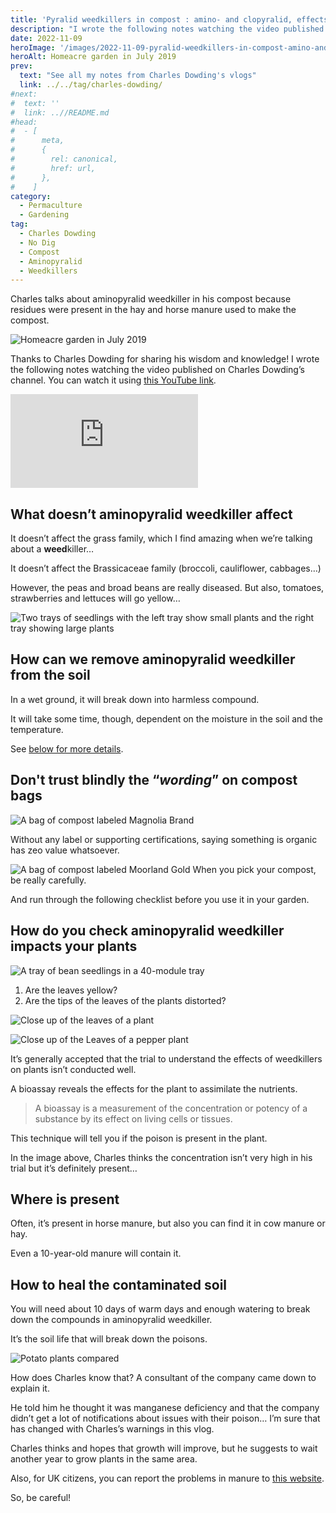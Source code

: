 ```yaml
---
title: 'Pyralid weedkillers in compost : amino- and clopyralid, effects and healing, by Charles Dowding'
description: "I wrote the following notes watching the video published on Charles Dowding's channel"
date: 2022-11-09
heroImage: '/images/2022-11-09-pyralid-weedkillers-in-compost-amino-and-clopyralid-effects-and-healing-charles-dowding.jpg'
heroAlt: Homeacre garden in July 2019
prev:
  text: "See all my notes from Charles Dowding's vlogs"
  link: ../../tag/charles-dowding/
#next:
#  text: ''
#  link: ..//README.md
#head:
#  - [
#      meta,
#      {
#        rel: canonical,
#        href: url,
#      },
#    ]
category:
  - Permaculture
  - Gardening
tag:
  - Charles Dowding
  - No Dig
  - Compost
  - Aminopyralid
  - Weedkillers
---
```


Charles talks about aminopyralid weedkiller in his compost because residues were present in the hay and horse manure used to make the compost.

![Homeacre garden in July 2019](./images/2022-11-09-pyralid-weedkillers-in-compost-amino-and-clopyralid-effects-and-healing-charles-dowding.jpg 'A view of Homeacre garden in July 2019. Credits: image taken from Charles Dowding’s vlog')

Thanks to Charles Dowding for sharing his wisdom and knowledge!
I wrote the following notes watching the video published on Charles Dowding’s channel.
You can watch it using [this YouTube link](https://www.youtube.com/watch?v=2D1idnMNKng).

<!-- markdownlint-disable MD033 -->
<p class="newsletter-wrapper"><iframe class="newsletter-embed" src="https://thetooltip.substack.com/embed" frameborder="0" scrolling="no"></iframe></p>

## What doesn’t aminopyralid weedkiller affect

It doesn’t affect the grass family, which I find amazing when we’re talking about a **weed**killer…

It doesn’t affect the Brassicaceae family (broccoli, cauliflower, cabbages…)

However, the peas and broad beans are really diseased. But also, tomatoes, strawberries and lettuces will go yellow…

![Two trays of seedlings with the left tray show small plants and the right tray showing large plants](./images/aminopyralid-effect-on-french-beans-chard-and-lettuce.jpg 'It’s clear in the image above the effect from the aminopyralid weedkiller on the growth. Credits: image taken from Charles Dowding’s vlog')

## How can we remove aminopyralid weedkiller from the soil

In a wet ground, it will break down into harmless compound.

It will take some time, though, dependent on the moisture in the soil and the temperature.

See [below for more details](#how-to-heal-the-contaminated-soil).

## Don't trust blindly the “_wording_” on compost bags

![A bag of compost labeled Magnolia Brand](./images/so-called-organic-compost-vs-certified-moorland-gold-compost.jpg 'Does organic mean anything? Credits: image taken from Charles Dowding’s vlog')

Without any label or supporting certifications, saying something is organic has zeo value whatsoever.

![A bag of compost labeled Moorland Gold](./images/certified-soil-association-moorland-gold-compost.jpg 'The Moorland Gold compost is certified “Soil Association”. Credits: image taken from Charles Dowding’s vlog')
When you pick your compost, be really carefully.

And run through the following checklist before you use it in your garden.

## How do you check aminopyralid weedkiller impacts your plants

![A tray of bean seedlings in a 40-module tray](./images/so-called-organic-compost-vs-certified-moorland-gold-compost.jpg 'On the right, the so-called organic compost, versus, on the left, the certified Moorland Gold compost to grow the same peas. Credits: image taken from Charles Dowding’s vlog')

1. Are the leaves yellow?
2. Are the tips of the leaves of the plants distorted?

![Close up of the leaves of a plant](./images/leaves-are-contracted-by-aminopyralid-weedkiller.jpg 'On the image above, we see the effects on the leaves, with this distortion on themselves. Credits: image taken from Charles Dowding’s vlog')

![Close up of the Leaves of a pepper plant](./images/diseased-peppers.jpg 'On the image above, the curled leaves show the aminopyralid effects. Credits: image taken from Charles Dowding’s vlog')

It’s generally accepted that the trial to understand the effects of weedkillers on plants isn’t conducted well.

A bioassay reveals the effects for the plant to assimilate the nutrients.

> A bioassay is a measurement of the concentration or potency of a substance by its effect on living cells or tissues.

This technique will tell you if the poison is present in the plant.

In the image above, Charles thinks the concentration isn’t very high in his trial but it’s definitely present…

## Where is present

Often, it’s present in horse manure, but also you can find it in cow manure or hay.

Even a 10-year-old manure will contain it.

## How to heal the contaminated soil

You will need about 10 days of warm days and enough watering to break down the compounds in aminopyralid weedkiller.

It’s the soil life that will break down the poisons.

![Potato plants compared](./images/healthy-potatoes-vs-diseased-potatoes.jpg 'On top, the health potato plants versus on the bottom potato plants affected by aminopyralid at the sight of the curled leaves. Credits: image taken from Charles Dowding’s vlog')

How does Charles know that? A consultant of the company came down to explain it.

He told him he thought it was manganese deficiency and that the company didn’t get a lot of notifications about issues with their poison… I’m sure that has changed with Charles’s warnings in this vlog.

Charles thinks and hopes that growth will improve, but he suggests to wait another year to grow plants in the same area.

Also, for UK citizens, you can report the problems in manure to [this website](www.manurematters.co.uk).

So, be careful!
